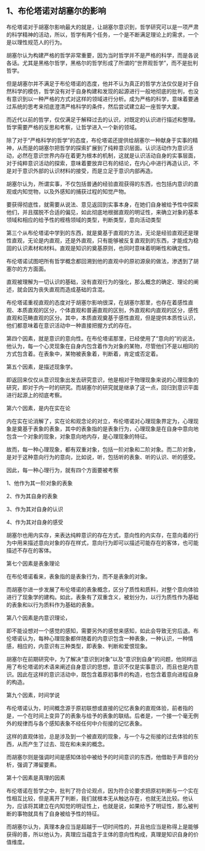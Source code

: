 <h2>1、布伦塔诺对胡塞尔的影响</h2><p>布伦塔诺对于胡塞尔影响最大的就是，让胡塞尔意识到，哲学研究可以是一项严肃的科学精神的活动，所以，哲学有两个任务，一个是不断满足理论上的需求，一个是以理性规范人的行为。</p><p>胡塞尔认为构建严格的哲学非常重要，因为当时哲学并不是严格的科学，而是各说各话。尤其是黑格尔哲学，黑格尔的哲学形成了所谓的“世界观哲学”，而不是批判哲学。</p><p>但是胡塞尔并不满足于布伦塔诺的态度，他并不认为真正的哲学方法仅仅是对于自然科学的模仿，哲学没有对于自身构建和发现的起源进行一般地彻底的批判，也没有意识到以一种严格的方式对这样的领域进行分析。成为严格的科学，意味着要通过系统的思考来彻底澄清严格科学的条件，然后尝试建立起一座哲学大厦。</p><p>而近代以前的哲学，仅仅满足于解释过去的认识，对既定的认识进行描述和整理。哲学需要严格的反思和考察，让哲学进入一个新的领域。</p><p>除了对于“严格科学的哲学”的态度，布伦塔诺还提供给胡塞尔一种献身于实事的精神，从而是的胡塞尔把哲学的探索扩展到了纯粹意识层面。认识活动作为意识活动，必然在意识世界内存在着更为根本的机制，这就是认识活动自身的实事层面，对于纯粹意识活动的探索，意味着要放弃已有的结论，在内心中进行再造认识，不是对于意识外部的认识材料的接受，而是立足于意识内部再造。</p><p>胡塞尔认为，所谓实事，不仅包括普通的经验直观获得的东西，也包括内意识的直观或内知觉物，以及外感知的捕获过程的知觉产物。</p><p>要获得彻底性，就需要从说法、意见返回到实事本身，在她们自身被给予性中探索他们，并且摆脱不合适的偏见，如此彻底地根据直观的明证性，来确立对象的基本领域和相应的给予性的桎梏领域的类型，判断类型，意向活动类型</p><p>第三个从布伦塔诺中学到的东西，就是奠基于直观的方法，无论是经验直观还是理性直观，无论是内直观，还是外直观，只有能够被反复直观到的东西，才能成为稳固的认识素材和材料。直观是知识的奠基原则，也同时意味着明晰性和确定性。</p><p>布伦塔诺试图吧所有哲学概念都回溯到他的直观中的原初源泉的做法，渗透到了胡塞尔的方方面面。</p><p>直观被理解为一切认识的基础，没有直观行为的强化，那么概念的确定、理论的阐述，就会因为丧失直观而造成基础的含混。</p><p>布伦塔诺重视直观的态度对于胡塞尔影响很深，在胡塞尔那里，也存在着感性直观、本质直观的区分，个体直观和普遍直观的区别，外直观和内直观的区分，感性直观和范畴直观的区分。其中，本质直观奠基于感性直观，但是提供本质性认识，他们都意味着在意识活动中一种直接把握方式的存在。</p><p>第四个因素，就是意识的意向性。在布伦塔诺那里，已经使用了“意向的”的说法，他认为，每一个心灵现象在自身内包含着作为对象的某物，尽管他们不是以相同的方式包含着。在表象中，某物被表象着，判断着，肯定或否定着。</p><p>第五个因素，是描述现象学。</p><p>即返回来仅仅从意识现象出发去研究意识，他是相对于物理现象来说的心理现象的研究，即对于内一时的研究。而胡塞尔的研究就是继承了这一点，回归到意识平面进行起源上的彻底考察。</p><p>第六个因素，是内在实在论</p><p>内在实在论消解了，实在论和观念论的对立，布伦塔诺对心理现象界定为，心理现象是奠基于表象的表象，其中的表象指的是表象行为，心理现象是在自身中意向地包含一个对象的现象，对象意向地内存，是心理现象的特征。</p><p>故而，每一种心理现象，都有双重对象，包括一阶对象和二阶对象。而二阶对象，是对于这种意向行为的意向，比如说，听，包括听的表象、听的认识、听的感受。</p><p>因此，每一种心理行为，就有四个方面要被考察</p><p>1、他作为其一阶对象的表象</p><p>2、作为其自身的表象</p><p>3、作为其对自身的认识</p><p>4、作为其对自身的感受</p><p>胡塞尔也用内实存，来表达纯粹意识的存在方式，意向性的内实存，在意向着的行为中用来描述意向对象的存在样式，意向行为即可以描述可能存在的客体，也可能描述不存在的客体。</p><p>第七个因素是表象理论</p><p>在布伦塔诺看来，表象指的是表象行为，而不是表象的对象。</p><p>而胡塞尔进一步发展了布伦塔诺的表象概念，区分了质性和质料，对整个意向体验进行了现象学的建构。如此，表象有了双重含义，被划分为，以行为质性作为基础的表象和以行为质料作为基础的表象。</p><p>第八个因素是内意识理论，</p><p>即不能设想对一个感觉的感知，需要另外的感觉来感知，如此会导致无穷后退。布伦塔诺认为，每种心理现象都伴随着的内意识包含一种表象，一种认识，一种情感，相应的，内意识有三种类型，即表象、判断和爱恨现象。</p><p>胡塞尔在前期研究中，为了解决“意识到对象”以及“意识到自身”的问题，他同样运用了布伦塔诺的术语来阐述自身意识的思想，意识不仅是实事意识，而且也是内意识。因此在这样的意识活动中，既包含着原初事件的构造，也包含着意向进程自身的构造。</p><p>第九个因素，时间学说</p><p>布伦塔诺认为，时间概念源于原初联想或直接的记忆表象的直观体验，前者指的是，一个在时间上变异了的表象与给予的表象的联结。后者是，一个接一个毫无例外的规律而与各个感知表象不经任何中介衔接的记忆表象。</p><p>这样的直观体验，总是涉及到一个被直观的现象，与一个与之衔接的过去体验的东西，从而产生了过去、现在和未来的概念。</p><p>而胡塞尔则是强调时间是感知体验中被给予的时间意识的东西，他借助于声音的分析，强调了滞留要素。</p><p>第十个因素是真理的因素</p><p>布伦塔诺在哲学之中，批判了符合论观点，因为符合论要求把原初判断与一个实在性相互比较，但是离开了判断，我们就根本无从触达存在，也就无法比较。他认为，应该将其建立在内知觉的明证性上，也就是说，如果给予了明证性，那么被判断的事物就具有了自身被给予性的特征。</p><p>而胡塞尔认为，真理本身应当是超越于一切时间性的，并且他应当是称得上是能够获得的善，所以他认为，真理应当蕴含于主体的意向性构成，真理是知识自身的价值维度。</p><p></p><p></p>